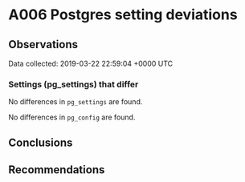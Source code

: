 # A006 Postgres setting deviations #

## Observations ##
Data collected: 2019-03-22 22:59:04 +0000 UTC  

### Settings (pg_settings) that differ ###

No differences in `pg_settings` are found.


No differences in `pg_config` are found.



## Conclusions ##


## Recommendations ##


